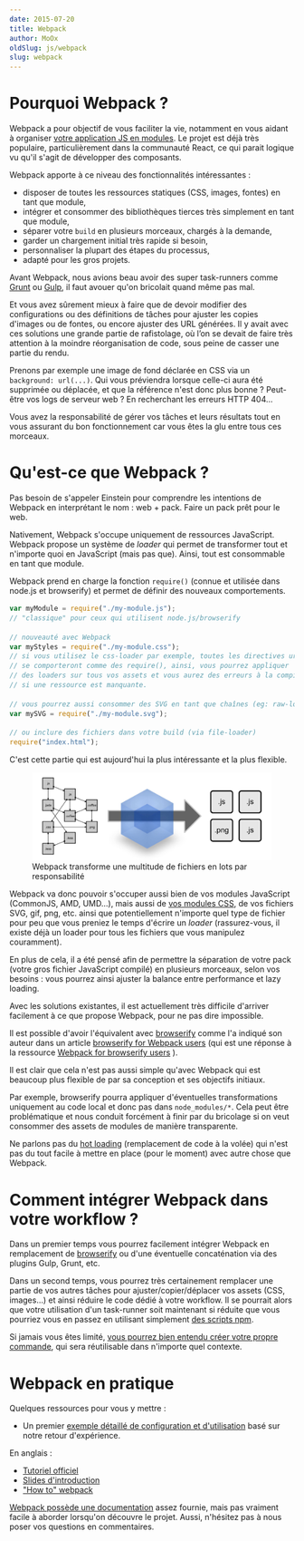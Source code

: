 ```yaml
---
date: 2015-07-20
title: Webpack
author: MoOx
oldSlug: js/webpack
slug: webpack
---
```


# Pourquoi Webpack ?

Webpack a pour objectif de vous faciliter la vie, notamment en vous aidant à
organiser
[votre application JS en modules](/fr/articles/frontend/2015-etat-lieux-javascript-modulaire/).
Le projet est déjà très populaire, particulièrement dans la communauté React, ce
qui parait logique vu qu'il s'agit de développer des composants.

Webpack apporte à ce niveau des fonctionnalités intéressantes :

- disposer de toutes les ressources statiques (CSS, images, fontes) en tant que
  module,
- intégrer et consommer des bibliothèques tierces très simplement en tant que
  module,
- séparer votre `build` en plusieurs morceaux, chargés à la demande,
- garder un chargement initial très rapide si besoin,
- personnaliser la plupart des étapes du processus,
- adapté pour les gros projets.

Avant Webpack, nous avions beau avoir des super task-runners comme
[Grunt](/fr/articles/js/grunt/) ou [Gulp](/fr/articles/js/gulp/), il faut avouer
qu'on bricolait quand même pas mal.

Et vous avez sûrement mieux à faire que de devoir modifier des configurations ou
des définitions de tâches pour ajuster les copies d'images ou de fontes, ou
encore ajuster des URL générées. Il y avait avec ces solutions une grande partie
de rafistolage, où l’on se devait de faire très attention à la moindre
réorganisation de code, sous peine de casser une partie du rendu.

Prenons par exemple une image de fond déclarée en CSS via un
`background: url(...)`. Qui vous préviendra lorsque celle-ci aura été supprimée
ou déplacée, et que la référence n'est donc plus bonne ? Peut-être vos logs de
serveur web ? En recherchant les erreurs HTTP 404...

Vous avez la responsabilité de gérer vos tâches et leurs résultats tout en vous
assurant du bon fonctionnement car vous êtes la glu entre tous ces morceaux.

# Qu'est-ce que Webpack ?

Pas besoin de s'appeler Einstein pour comprendre les intentions de Webpack en
interprétant le nom : web + pack. Faire un pack prêt pour le web.

Nativement, Webpack s'occupe uniquement de ressources JavaScript. Webpack
propose un système de _loader_ qui permet de transformer tout et n'importe quoi
en JavaScript (mais pas que). Ainsi, tout est consommable en tant que module.

Webpack prend en charge la fonction `require()` (connue et utilisée dans node.js
et browserify) et permet de définir des nouveaux comportements.

```js
var myModule = require("./my-module.js");
// "classique" pour ceux qui utilisent node.js/browserify

// nouveauté avec Webpack
var myStyles = require("./my-module.css");
// si vous utilisez le css-loader par exemple, toutes les directives url()
// se comporteront comme des require(), ainsi, vous pourrez appliquer
// des loaders sur tous vos assets et vous aurez des erreurs à la compilation
// si une ressource est manquante.

// vous pourrez aussi consommer des SVG en tant que chaînes (eg: raw-loader)
var mySVG = require("./my-module.svg");

// ou inclure des fichiers dans votre build (via file-loader)
require("index.html");
```

C'est cette partie qui est aujourd'hui la plus intéressante et la plus flexible.

<figure>
  <img src="/public/images/articles/2015-07-20-webpack/index.jpg" alt="" />
  <figcaption>
    Webpack transforme une multitude de fichiers en lots par responsabilité
  </figcaption>
</figure>

Webpack va donc pouvoir s'occuper aussi bien de vos modules JavaScript
(CommonJS, AMD, UMD...), mais aussi de
[vos modules CSS](https://github.com/css-modules/css-modules), de vos fichiers
SVG, gif, png, etc. ainsi que potentiellement n'importe quel type de fichier
pour peu que vous preniez le temps d'écrire un _loader_ (rassurez-vous, il
existe déjà un loader pour tous les fichiers que vous manipulez couramment).

En plus de cela, il a été pensé afin de permettre la séparation de votre pack
(votre gros fichier JavaScript compilé) en plusieurs morceaux, selon vos besoins
: vous pourrez ainsi ajuster la balance entre performance et lazy loading.

Avec les solutions existantes, il est actuellement très difficile d'arriver
facilement à ce que propose Webpack, pour ne pas dire impossible.

Il est possible d'avoir l'équivalent avec
[browserify](/fr/articles/js/browserify/) comme l'a indiqué son auteur dans un
article
[browserify for Webpack users](https://gist.github.com/substack/68f8d502be42d5cd4942)
(qui est une réponse à la ressource
[Webpack for browserify users](https://github.com/webpack/docs/wiki/webpack-for-browserify-users)
).

Il est clair que cela n'est pas aussi simple qu'avec Webpack qui est beaucoup
plus flexible de par sa conception et ses objectifs initiaux.

Par exemple, browserify pourra appliquer d'éventuelles transformations
uniquement au code local et donc pas dans `node_modules/*`. Cela peut être
problématique et nous conduit forcément à finir par du bricolage si on veut
consommer des assets de modules de manière transparente.

Ne parlons pas du
[hot loading](http://webpack.github.io/docs/hot-module-replacement-with-webpack.html)
(remplacement de code à la volée) qui n'est pas du tout facile à mettre en place
(pour le moment) avec autre chose que Webpack.

# Comment intégrer Webpack dans votre workflow ?

Dans un premier temps vous pourrez facilement intégrer Webpack en remplacement
de [browserify](/fr/articles/js/browserify/) ou d'une éventuelle concaténation
via des plugins Gulp, Grunt, etc.

Dans un second temps, vous pourrez très certainement remplacer une partie de vos
autres tâches pour ajuster/copier/déplacer vos assets (CSS, images...) et ainsi
réduire le code dédié à votre workflow. Il se pourrait alors que votre
utilisation d'un task-runner soit maintenant si réduite que vous pourriez vous
en passez en utilisant simplement
[des scripts npm](http://blog.keithcirkel.co.uk/how-to-use-npm-as-a-build-tool/).

Si jamais vous êtes limité,
[vous pourrez bien entendu créer votre propre commande](/fr/articles/npm/utilitaire-cli/),
qui sera réutilisable dans n'importe quel contexte.

# Webpack en pratique

Quelques ressources pour vous y mettre :

- Un premier
  [exemple détaillé de configuration et d'utilisation](/fr/articles/js/webpack/premier-exemple)
  basé sur notre retour d'expérience.

En anglais :

- [Tutoriel officiel](http://webpack.github.io/docs/tutorials/getting-started/)
- [Slides d'introduction](http://okonet.ru/viennajs-webpack-introduction/)
- ["How to" webpack](https://github.com/petehunt/webpack-howto)

[Webpack possède une documentation](http://webpack.github.io/docs) assez
fournie, mais pas vraiment facile à aborder lorsqu'on découvre le projet. Aussi,
n'hésitez pas à nous poser vos questions en commentaires.
